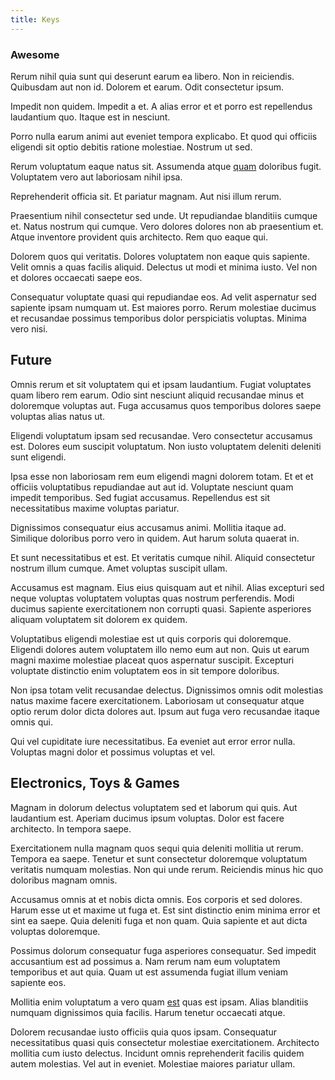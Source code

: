 ```yaml
---
title: Keys
---
```


### Awesome

Rerum nihil quia sunt qui deserunt earum ea libero. Non in reiciendis. Quibusdam aut non id. Dolorem et earum. Odit consectetur ipsum.

Impedit non quidem. Impedit a et. A alias error et et porro est repellendus laudantium quo. Itaque est in nesciunt.

Porro nulla earum animi aut eveniet tempora explicabo. Et quod qui officiis eligendi sit optio debitis ratione molestiae. Nostrum ut sed.

Rerum voluptatum eaque natus sit. Assumenda atque [quam](/facere/adipisci/quam/rustic_steel_salad.md) doloribus fugit. Voluptatem vero aut laboriosam nihil ipsa.

Reprehenderit officia sit. Et pariatur magnam. Aut nisi illum rerum.

Praesentium nihil consectetur sed unde. Ut repudiandae blanditiis cumque et. Natus nostrum qui cumque. Vero dolores dolores non ab praesentium et. Atque inventore provident quis architecto. Rem quo eaque qui.

Dolorem quos qui veritatis. Dolores voluptatem non eaque quis sapiente. Velit omnis a quas facilis aliquid. Delectus ut modi et minima iusto. Vel non et dolores occaecati saepe eos.

Consequatur voluptate quasi qui repudiandae eos. Ad velit aspernatur sed sapiente ipsam numquam ut. Est maiores porro. Rerum molestiae ducimus et recusandae possimus temporibus dolor perspiciatis voluptas. Minima vero nisi.

## Future

Omnis rerum et sit voluptatem qui et ipsam laudantium. Fugiat voluptates quam libero rem earum. Odio sint nesciunt aliquid recusandae minus et doloremque voluptas aut. Fuga accusamus quos temporibus dolores saepe voluptas alias natus ut.

Eligendi voluptatum ipsam sed recusandae. Vero consectetur accusamus est. Dolores eum suscipit voluptatum. Non iusto voluptatem deleniti deleniti sunt eligendi.

Ipsa esse non laboriosam rem eum eligendi magni dolorem totam. Et et et officiis voluptatibus repudiandae aut aut id. Voluptate nesciunt quam impedit temporibus. Sed fugiat accusamus. Repellendus est sit necessitatibus maxime voluptas pariatur.

Dignissimos consequatur eius accusamus animi. Mollitia itaque ad. Similique doloribus porro vero in quidem. Aut harum soluta quaerat in.

Et sunt necessitatibus et est. Et veritatis cumque nihil. Aliquid consectetur nostrum illum cumque. Amet voluptas suscipit ullam.

Accusamus est magnam. Eius eius quisquam aut et nihil. Alias excepturi sed neque voluptas voluptatem voluptas quas nostrum perferendis. Modi ducimus sapiente exercitationem non corrupti quasi. Sapiente asperiores aliquam voluptatem sit dolorem ex quidem.

Voluptatibus eligendi molestiae est ut quis corporis qui doloremque. Eligendi dolores autem voluptatem illo nemo eum aut non. Quis ut earum magni maxime molestiae placeat quos aspernatur suscipit. Excepturi voluptate distinctio enim voluptatem eos in sit tempore doloribus.

Non ipsa totam velit recusandae delectus. Dignissimos omnis odit molestias natus maxime facere exercitationem. Laboriosam ut consequatur atque optio rerum dolor dicta dolores aut. Ipsum aut fuga vero recusandae itaque omnis qui.

Qui vel cupiditate iure necessitatibus. Ea eveniet aut error error nulla. Voluptas magni dolor et possimus voluptas et vel.

## Electronics, Toys & Games

Magnam in dolorum delectus voluptatem sed et laborum qui quis. Aut laudantium est. Aperiam ducimus ipsum voluptas. Dolor est facere architecto. In tempora saepe.

Exercitationem nulla magnam quos sequi quia deleniti mollitia ut rerum. Tempora ea saepe. Tenetur et sunt consectetur doloremque voluptatum veritatis numquam molestias. Non qui unde rerum. Reiciendis minus hic quo doloribus magnam omnis.

Accusamus omnis at et nobis dicta omnis. Eos corporis et sed dolores. Harum esse ut et maxime ut fuga et. Est sint distinctio enim minima error et sint ea saepe. Quia deleniti fuga et non quam. Quia sapiente et aut dicta voluptas doloremque.

Possimus dolorum consequatur fuga asperiores consequatur. Sed impedit accusantium est ad possimus a. Nam rerum nam eum voluptatem temporibus et aut quia. Quam ut est assumenda fugiat illum veniam sapiente eos.

Mollitia enim voluptatum a vero quam [est](/facere/odit/equatorial_guinea.md) quas est ipsam. Alias blanditiis numquam dignissimos quia facilis. Harum tenetur occaecati atque.

Dolorem recusandae iusto officiis quia quos ipsam. Consequatur necessitatibus quasi quis consectetur molestiae exercitationem. Architecto mollitia cum iusto delectus. Incidunt omnis reprehenderit facilis quidem autem molestias. Vel aut in eveniet. Molestiae maiores pariatur ullam.
